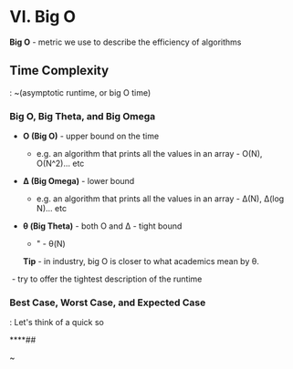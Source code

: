 # VI. Big O

**Big O** - metric we use to describe the efficiency of algorithms

#### 

## Time Complexity

: ~(asymptotic runtime, or big O time)



### **Big O, Big Theta, and Big Omega**

- **O (Big O)** - upper bound on the time
  - e.g. an algorithm that prints all the values in an array - O(N), O(N^2)... etc
- **∆ (Big Omega)** - lower bound
  - e.g. an algorithm that prints all the values in an array - ∆(N), ∆(log N)... etc

- **θ (Big Theta)** - both O and ∆ - tight bound
  - " - θ(N)

  **Tip** - in industry, big O is closer to what academics mean by θ.

​         - try to offer the tightest description of the runtime



### Best Case, Worst Case, and Expected Case

: Let's think of a quick so



****## 

\~ 

 


